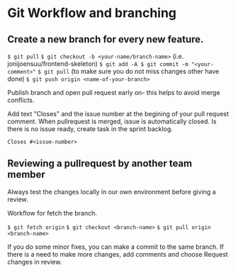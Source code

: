 # Git Workflow and branching

## Create a new branch for every new feature. 

`$ git pull` 
`$ git checkout -b <your-name/branch-name>` (i.e. jonijoensuu/frontend-skeleton)
`$ git add -A $ git commit -m "<your-comment>"` 
`$ git pull`   (to make sure you do not miss changes other have done)
`$ git push origin <name-of-your-branch>`

Publish branch and open pull request early on-  this helps to avoid merge conflicts.

Add text "Closes" and the issue number at the begining of your pull request comment. When pullrequest is merged, issue is automatically closed. Is there is no issue ready, create task in the sprint backlog.

`Closes #<issue-number>`

## Reviewing a pullrequest by another team member

Always test the changes locally in our own environment before giving a review.

Workflow for fetch the branch.

`$ git fetch origin` 
`$ git checkout <branch-name>` 
`$ git pull origin <branch-name>`

If you do some minor fixes, you can make a commit to the same branch.
If there is a need to make more changes, add comments and choose Request changes in review.




